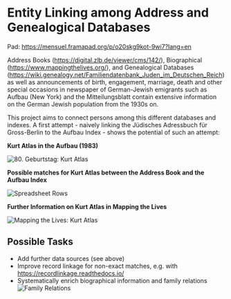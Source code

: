 # Entity Linking among Address and Genealogical Databases

Pad: https://mensuel.framapad.org/p/o20skg9kot-9wi7?lang=en

Address Books (https://digital.zlb.de/viewer/cms/142/),
Biographical (https://www.mappingthelives.org/),
and Genealogical Databases (https://wiki.genealogy.net/Familiendatenbank_Juden_im_Deutschen_Reich)
as well as announcements of birth, engagement, marriage, death
and other special occasions in newspaper of German-Jewish emigrants
such as Aufbau (New York) and the Mitteilungsblatt contain extensive
information on the German Jewish population from the 1930s on.

This project aims to connect persons among this different databases
and indexes. A first attempt - naively linking the Jüdisches Adressbuch
für Gross-Berlin to the Aufbau Index - shows the potential of such an
attempt:

**Kurt Atlas in the Aufbau (1983)**

![80. Geburtstag: Kurt Atlas](https://raw.githubusercontent.com/mmz-potsdam/scattered-lives/master/media/atlas_kurt-aufbau.png)

**Possible matches for Kurt Atlas between the Address Book and the Aufbau Index**

![Spreadsheet Rows](https://raw.githubusercontent.com/mmz-potsdam/scattered-lives/master/media/atlas_kurt-adressbuch-berlin-aufbau-indexing.png)

**Further Information on Kurt Atlas in Mapping the Lives**

![Mapping the Lives: Kurt Atlas](https://raw.githubusercontent.com/mmz-potsdam/scattered-lives/master/media/atlas_kurt-mapping-lives.png)

## Possible Tasks
* Add further data sources (see above)
* Improve record linkage for non-exact matches, e.g. with https://recordlinkage.readthedocs.io/
* Systematically enrich biographical information and family relations
![Family Relations](https://raw.githubusercontent.com/mmz-potsdam/scattered-lives/master/media/allweiss_leo-aufbau.png)
